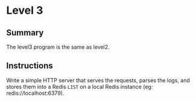 # Level 3

## Summary

The level3 program is the same as level2.

## Instructions

Write a simple HTTP server that serves the requests, parses the logs, and stores them into a Redis `LIST` on a local Redis instance (eg: redis://localhost:6379).

